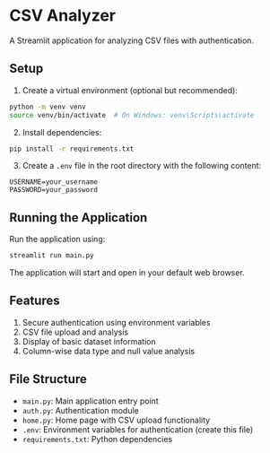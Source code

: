 # CSV Analyzer

A Streamlit application for analyzing CSV files with authentication.

## Setup

1. Create a virtual environment (optional but recommended):
```bash
python -m venv venv
source venv/bin/activate  # On Windows: venv\Scripts\activate
```

2. Install dependencies:
```bash
pip install -r requirements.txt
```

3. Create a `.env` file in the root directory with the following content:
```
USERNAME=your_username
PASSWORD=your_password
```

## Running the Application

Run the application using:
```bash
streamlit run main.py
```

The application will start and open in your default web browser.

## Features

1. Secure authentication using environment variables
2. CSV file upload and analysis
3. Display of basic dataset information
4. Column-wise data type and null value analysis

## File Structure

- `main.py`: Main application entry point
- `auth.py`: Authentication module
- `home.py`: Home page with CSV upload functionality
- `.env`: Environment variables for authentication (create this file)
- `requirements.txt`: Python dependencies 